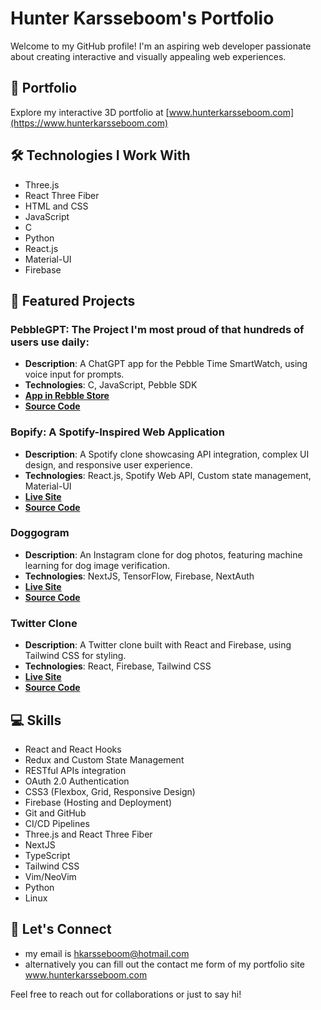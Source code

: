 # Hunter Karsseboom's Portfolio

Welcome to my GitHub profile! I'm an aspiring web developer passionate about creating interactive and visually appealing web experiences. 

## 🚀 Portfolio

Explore my interactive 3D portfolio at [www.hunterkarsseboom.com](https://www.hunterkarsseboom.com)

## 🛠 Technologies I Work With

- Three.js
- React Three Fiber
- HTML and CSS
- JavaScript
- C
- Python
- React.js
- Material-UI
- Firebase

## 🌟 Featured Projects

### PebbleGPT: The Project I'm most proud of that hundreds of users use daily:
- **Description**: A ChatGPT app for the Pebble Time SmartWatch, using voice input for prompts.
- **Technologies**: C, JavaScript, Pebble SDK
- **[App in Rebble Store](https://apps.rebble.io/en_US/application/64853961143b6504611fbc06)**
- **[Source Code](https://github.com/huntboom/PebbleGPT)**
  
### Bopify: A Spotify-Inspired Web Application
- **Description**: A Spotify clone showcasing API integration, complex UI design, and responsive user experience.
- **Technologies**: React.js, Spotify Web API, Custom state management, Material-UI
- **[Live Site](https://bopified2.web.app/)**
- **[Source Code](https://github.com/huntboom/bopify)**

### Doggogram
- **Description**: An Instagram clone for dog photos, featuring machine learning for dog image verification.
- **Technologies**: NextJS, TensorFlow, Firebase, NextAuth
- **[Live Site](https://doggogram.vercel.app/)**
- **[Source Code](https://github.com/huntboom/doggogram)**

### Twitter Clone
- **Description**: A Twitter clone built with React and Firebase, using Tailwind CSS for styling.
- **Technologies**: React, Firebase, Tailwind CSS
- **[Live Site](https://twitter-clone-omega-lyart.vercel.app/)**
- **[Source Code](https://github.com/huntboom/twitter-clone)**


## 💻 Skills

- React and React Hooks
- Redux and Custom State Management
- RESTful APIs integration
- OAuth 2.0 Authentication
- CSS3 (Flexbox, Grid, Responsive Design)
- Firebase (Hosting and Deployment)
- Git and GitHub
- CI/CD Pipelines
- Three.js and React Three Fiber
- NextJS
- TypeScript
- Tailwind CSS
- Vim/NeoVim
- Python
- Linux

## 🤝 Let's Connect

- my email is hkarsseboom@hotmail.com
- alternatively you can fill out the contact me form of my portfolio site www.hunterkarsseboom.com


Feel free to reach out for collaborations or just to say hi!
